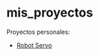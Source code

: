 # mis_proyectos
Proyectos personales:

  * [Robot Servo](https://github.com/es3a10/mis_proyectos/tree/master/robot_servo)
